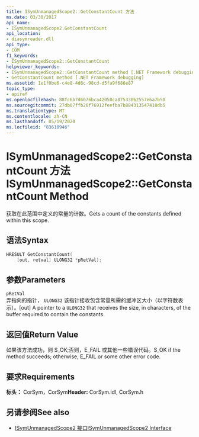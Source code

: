 ```yaml
---
title: ISymUnmanagedScope2::GetConstantCount 方法
ms.date: 03/30/2017
api_name:
- ISymUnmanagedScope2.GetConstantCount
api_location:
- diasymreader.dll
api_type:
- COM
f1_keywords:
- ISymUnmanagedScope2::GetConstantCount
helpviewer_keywords:
- ISymUnmanagedScope2::GetConstantCount method [.NET Framework debugging]
- GetConstantCount method [.NET Framework debugging]
ms.assetid: 1e1f0be6-c4e8-4d6c-98cd-d5fa9f686e87
topic_type:
- apiref
ms.openlocfilehash: 88fc6b7d6076bca42050ca87533062557e6a7b50
ms.sourcegitcommit: 27db07ffb26f76912feefba7b884313547410db5
ms.translationtype: MT
ms.contentlocale: zh-CN
ms.lasthandoff: 05/19/2020
ms.locfileid: "83610946"
---
```

# <a name="isymunmanagedscope2getconstantcount-method"></a><span data-ttu-id="36d44-102">ISymUnmanagedScope2::GetConstantCount 方法</span><span class="sxs-lookup"><span data-stu-id="36d44-102">ISymUnmanagedScope2::GetConstantCount Method</span></span>
<span data-ttu-id="36d44-103">获取在此范围中定义的常量的计数。</span><span class="sxs-lookup"><span data-stu-id="36d44-103">Gets a count of the constants defined within this scope.</span></span>  
  
## <a name="syntax"></a><span data-ttu-id="36d44-104">语法</span><span class="sxs-lookup"><span data-stu-id="36d44-104">Syntax</span></span>  
  
```cpp  
HRESULT GetConstantCount(  
    [out, retval] ULONG32 *pRetVal);  
```  
  
## <a name="parameters"></a><span data-ttu-id="36d44-105">参数</span><span class="sxs-lookup"><span data-stu-id="36d44-105">Parameters</span></span>  
 `pRetVal`  
 <span data-ttu-id="36d44-106">弄指向的指针， `ULONG32` 该指针接收包含常量所需的缓冲区大小（以字符数表示）。</span><span class="sxs-lookup"><span data-stu-id="36d44-106">[out] A pointer to a `ULONG32` that receives the size, in characters, of the buffer required to contain the constants.</span></span>  
  
## <a name="return-value"></a><span data-ttu-id="36d44-107">返回值</span><span class="sxs-lookup"><span data-stu-id="36d44-107">Return Value</span></span>  
 <span data-ttu-id="36d44-108">如果该方法成功，则 S_OK;否则，E_FAIL 或其他一些错误代码。</span><span class="sxs-lookup"><span data-stu-id="36d44-108">S_OK if the method succeeds; otherwise, E_FAIL or some other error code.</span></span>  
  
## <a name="requirements"></a><span data-ttu-id="36d44-109">要求</span><span class="sxs-lookup"><span data-stu-id="36d44-109">Requirements</span></span>  
 <span data-ttu-id="36d44-110">**标头：** CorSym，CorSym</span><span class="sxs-lookup"><span data-stu-id="36d44-110">**Header:** CorSym.idl, CorSym.h</span></span>  
  
## <a name="see-also"></a><span data-ttu-id="36d44-111">另请参阅</span><span class="sxs-lookup"><span data-stu-id="36d44-111">See also</span></span>

- [<span data-ttu-id="36d44-112">ISymUnmanagedScope2 接口</span><span class="sxs-lookup"><span data-stu-id="36d44-112">ISymUnmanagedScope2 Interface</span></span>](isymunmanagedscope2-interface.md)
